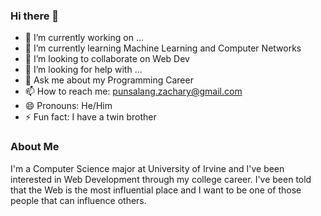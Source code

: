 ### Hi there 👋

<!--
**zachuri/zachuri** is a ✨ _special_ ✨ repository because its `README.md` (this file) appears on your GitHub profile.

Here are some ideas to get you started:
-->

- 🔭 I’m currently working on ...
- 🌱 I’m currently learning Machine Learning and Computer Networks
- 👯 I’m looking to collaborate on Web Dev
- 🤔 I’m looking for help with ...
- 💬 Ask me about my Programming Career
- 📫 How to reach me: punsalang.zachary@gmail.com
- 😄 Pronouns: He/Him
- ⚡ Fun fact: I have a twin brother

### About Me
I'm a Computer Science major at University of Irvine and I've been interested in Web Development through my college career. I've been told that the Web is the most influential place and I want to be one of those people that can influence others.
